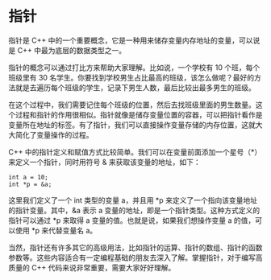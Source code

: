 # 指针

指针是 C++ 中的一个重要概念，它是一种用来储存变量内存地址的变量，可以说是 C++ 中最为底层的数据类型之一。

指针的概念可以通过打比方来帮助大家理解。比如说，一个学校有 10 个班，每个班级里有 30 名学生。你要找到学校男生占比最高的班级，该怎么做呢？最好的方法就是去遍历每个班级的学生，记录下男生人数，最后比较出最多男生的班级。

在这个过程中，我们需要记住每个班级的位置，然后去找班级里面的男生数量。这个过程和指针的作用很相似。指针就像是储存变量位置的容器，可以把指针看作是变量所在地址的标签。有了指针，我们可以直接操作变量存储的内存位置，这就大大简化了变量操作的过程。

C++ 中的指针定义和赋值方式比较简单。我们可以在变量前面添加一个星号（*）来定义一个指针，同时用符号 & 来获取该变量的地址，如下：

```
int a = 10;
int *p = &a;
```

这里我们定义了一个 int 类型的变量 a，并且用 *p 来定义了一个指向该变量地址的指针变量。其中，&a 表示 a 变量的地址，即是一个指针类型。这种方式定义的指针可以通过 *p 来取得 a 变量的值。也就是说，如果我们想操作变量 a 的值，可以使用 *p 来代替变量名 a。

当然，指针还有许多其它的高级用法，比如指针的运算、指针的数组、指针的函数参数等。这些内容适合有一定编程基础的朋友去深入了解。掌握指针，对于编写高质量的 C++ 代码来说非常重要，需要大家好好理解。